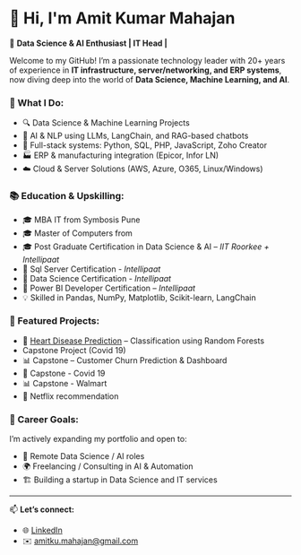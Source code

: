 # 👋 Hi, I'm Amit Kumar Mahajan

🎯 **Data Science & AI Enthusiast | IT Head |**

Welcome to my GitHub! I’m a passionate technology leader with 20+ years of experience in **IT infrastructure, server/networking, and ERP systems**, now diving deep into the world of **Data Science, Machine Learning, and AI**.

### 💼 What I Do:
- 🔍 Data Science & Machine Learning Projects
- 🧠 AI & NLP using LLMs, LangChain, and RAG-based chatbots
- 🧰 Full-stack systems: Python, SQL, PHP, JavaScript, Zoho Creator
- 🏭 ERP & manufacturing integration (Epicor, Infor LN)
- ☁️ Cloud & Server Solutions (AWS, Azure, O365, Linux/Windows)

### 📚 Education & Upskilling:
- 🎓 MBA IT from Symbosis Pune
- 🎓 Master of Computers from 
- 🎓 Post Graduate Certification in Data Science & AI – *IIT Roorkee + Intellipaat*
- 🧪 Sql Server Certification - *Intellipaat*
- 🧪 Data Science Certification - *Intellipaat*
- 🧪 Power BI Developer Certification – *Intellipaat*
- 💡 Skilled in Pandas, NumPy, Matplotlib, Scikit-learn, LangChain

### 📁 Featured Projects:
- 🔬 [Heart Disease Prediction](./Data-Science-Portfolio/Heart-Disease-Prediction) – Classification using Random Forests
- Capstone Project (Covid 19)
- 📊 Capstone – Customer Churn Prediction & Dashboard
- 🤖 Capstone - Covid 19
- 📊 Capstone - Walmart
- 🤖 Netflix recommendation

### 🚀 Career Goals:
I’m actively expanding my portfolio and open to:
- 💼 Remote Data Science / AI roles
- 🌍 Freelancing / Consulting in AI & Automation
- 🏗️ Building a startup in Data Science and IT services
---

📫 **Let’s connect:**
- 🌐 [LinkedIn](https://www.linkedin.com/in/amitkumahajan/)  
- ✉️ amitku.mahajan@gmail.com
